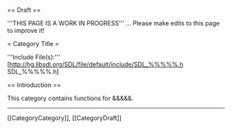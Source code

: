 <!-- acl All:read -->

== Draft ==

'''THIS PAGE IS A WORK IN PROGRESS''' ... Please make edits to this page to improve it!


<!-- #Remove #acl All:read above before saving your new page or you may not be able to save it.  Do not change or remove any of the other markup above this comment.  Remove this comment. -->


= Category Title =

<!-- #Replace "Category Title" with an appropriate title for this new category.  See other category pages for examples.  It must be simple and descriptive and cannot contain any other formatting markup.  Do not remove the = on either end and do not add any blank spaces at the end or it will not parse correctly.  Remove this comment. -->



'''Include File(s):''' [http://hg.libsdl.org/SDL/file/default/include/SDL_%%%%%.h SDL_%%%%%.h]

<!-- #Replace %%%%% above with the header file name in both places.  Be careful of spelling and case.  This comment may be deleted when the change is made. -->





== Introduction ==

This category contains functions for &&&&&.

<!-- #Replace &&&&& above with a brief description of the topic that this category includes.  If relevant, follow this line with a blank space an more introductory information.  See other Category pages for examples.  This comment may be deleted when the change is made. -->



<!-- #If this category includes enumerations change CategoryHeader below to the appropriate category name that will be used in the footer of the corresponding API pages.  See the Footer section of the Enumerations Style Guide for details.  Remove the ## in front of the next 2 lines to automatically create a list on the page.  Remove this comment. -->
<!-- #== Enumerations == -->
<!-- #<<FullSearchCached(category:CategoryHeader CategoryEnum -SGEnumerations)>> -->


<!-- #If this category includes structures change CategoryHeader below to the appropriate category name that will be used in the footer of the corresponding API pages.  See the Footer section of the Structures Style Guide for details.  Remove the ## in front of the next 2 lines to automatically create a list on the page.  Remove this comment. -->
<!-- #== Structures == -->
<!-- #<<FullSearchCached(category:CategoryHeader CategoryStruct -SGStructures)>> -->


<!-- #If this category includes functions change CategoryHeader below to the appropriate category name that will be used in the footer of the corresponding API pages.  See the Footer section of the Functions Style Guide for details.  Remove the ## in front of the next 2 lines to automatically create a list on the page.  Remove this comment. -->
<!-- #== Functions == -->
<!-- #<<FullSearchCached(category:CategoryHeader -CategoryEnum -CategoryStruct -SGFunctions)>> -->

----
[[CategoryCategory]], [[CategoryDraft]]
